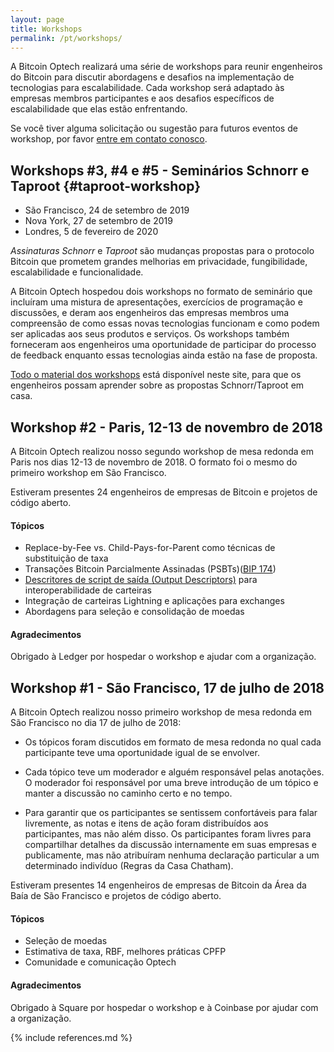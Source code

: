 ```yaml
---
layout: page
title: Workshops
permalink: /pt/workshops/
---
```


A Bitcoin Optech realizará uma série de workshops para reunir engenheiros do
Bitcoin para discutir abordagens e desafios na implementação de tecnologias
para escalabilidade. Cada workshop será adaptado às empresas membros
participantes e aos desafios específicos de escalabilidade que elas estão enfrentando.

Se você tiver alguma solicitação ou sugestão para futuros eventos de workshop,
por favor [entre em contato conosco](mailto:info@bitcoinops.org).

## Workshops #3, #4 e #5 - Seminários Schnorr e Taproot {#taproot-workshop}

- São Francisco, 24 de setembro de 2019
- Nova York, 27 de setembro de 2019
- Londres, 5 de fevereiro de 2020

*Assinaturas Schnorr* e *Taproot* são mudanças propostas para o protocolo Bitcoin que
prometem grandes melhorias em privacidade, fungibilidade, escalabilidade e funcionalidade.

A Bitcoin Optech hospedou dois workshops no formato de seminário que incluíram uma
mistura de apresentações, exercícios de programação e discussões, e deram aos
engenheiros das empresas membros uma compreensão de como essas novas tecnologias
funcionam e como podem ser aplicadas aos seus produtos e serviços. Os workshops
também forneceram aos engenheiros uma oportunidade de participar do processo de
feedback enquanto essas tecnologias ainda estão na fase de proposta.

[Todo o material dos workshops][taproot workshop blog post]
está disponível neste site, para que os engenheiros possam aprender sobre as propostas
Schnorr/Taproot em casa.

## Workshop #2 - Paris, 12-13 de novembro de 2018

A Bitcoin Optech realizou nosso segundo workshop de mesa redonda em Paris nos dias
12-13 de novembro de 2018. O formato foi o mesmo do primeiro workshop em São Francisco.

Estiveram presentes 24 engenheiros de empresas de Bitcoin e projetos de código aberto.

#### Tópicos

- Replace-by-Fee vs. Child-Pays-for-Parent como técnicas de substituição de taxa
- Transações Bitcoin Parcialmente Assinadas (PSBTs)([BIP 174](https://github.com/bitcoin/bips/blob/master/bip-0174.mediawiki))
- [Descritores de script de saída (Output Descriptors)](https://gist.github.com/sipa/e3d23d498c430bb601c5bca83523fa82) para interoperabilidade de carteiras
- Integração de carteiras Lightning e aplicações para exchanges
- Abordagens para seleção e consolidação de moedas

#### Agradecimentos

Obrigado à Ledger por hospedar o workshop e ajudar com a organização.

## Workshop #1 - São Francisco, 17 de julho de 2018

A Bitcoin Optech realizou nosso primeiro workshop de mesa redonda em São Francisco no dia 17 de julho de 2018:

- Os tópicos foram discutidos em formato de mesa redonda no qual cada participante teve uma oportunidade igual de se envolver.

- Cada tópico teve um moderador e alguém responsável pelas anotações. O moderador foi responsável por uma breve introdução de um tópico e manter a discussão no caminho certo e no tempo.

- Para garantir que os participantes se sentissem confortáveis para falar livremente, as notas e itens de ação foram distribuídos aos participantes, mas não além disso. Os participantes foram livres para compartilhar detalhes da discussão internamente em suas empresas e publicamente, mas não atribuíram nenhuma declaração particular a um determinado indivíduo (Regras da Casa Chatham).

Estiveram presentes 14 engenheiros de empresas de Bitcoin da Área da Baía de São Francisco e projetos de código aberto.

#### Tópicos

- Seleção de moedas
- Estimativa de taxa, RBF, melhores práticas CPFP
- Comunidade e comunicação Optech

#### Agradecimentos

Obrigado à Square por hospedar o workshop e à Coinbase por ajudar com a organização.

{% include references.md %}

[taproot workshop blog post]: /en/schorr-taproot-workshop/